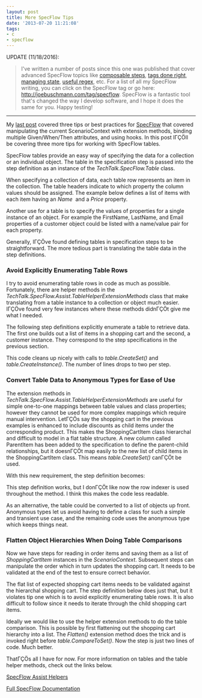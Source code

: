 ```yaml
---
layout: post
title: More SpecFlow Tips
date: '2013-07-20 11:21:08'
tags:
- c
- specflow
---
```


UPDATE (11/18/2016):

>I've written a number of posts since this one was published that cover advanced SpecFlow topics like [composable steps](http://joebuschmann.com/refactoring-to-composable-specflow-steps/), [tags done right](http://joebuschmann.com/specflow-tags-done-right/), [managing state](http://joebuschmann.com/strategies-for-managing-state-in-specflow/), [useful regex](http://joebuschmann.com/useful-regex-for-specflow-bindings/), etc. For a list of all my SpecFlow writing, you can click on the SpecFlow tag or go here: http://joebuschmann.com/tag/specflow. SpecFlow is a fantastic tool that's changed the way I develop software, and I hope it does the same for you. Happy testing!

<hr />

<p>My <a href="/some-specflow-tips">last post</a> covered three tips or best practices for <a href="http://www.specflow.org/specflownew/" target="_blank">SpecFlow</a> that covered manipulating the current ScenarioContext with extension methods, binding multiple Given/When/Then attributes, and using hooks. In this post IΓÇÖll be covering three more tips for working with SpecFlow tables.</p> <p>SpecFlow tables provide an easy way of specifying the data for a collection or an individual object. The table in the specification step is passed into the step definition as an instance of the <em>TechTalk.SpecFlow.Table</em> class.</p> <p>When specifying a collection of data, each table row represents an item in the collection. The table headers indicate to which property the column values should be assigned. The example below defines a list of items with each item having an <em>Name</em>&nbsp; and a <em>Price</em> property.</p>

<script src="https://gist.github.com/joebuschmann/d2bde7c2377d6317db12a4015ffa6877.js"></script>

<p>Another use for a table is to specify the values of properties for a single instance of an object. For example the FirstName, LastName, and Email properties of a customer object could be listed with a name/value pair for each property.</p>

<script src="https://gist.github.com/joebuschmann/83a5a9b279602d844d662f4e1f42fc14.js"></script>

<p>Generally, IΓÇÖve found defining tables in specification steps to be straightforward. The more tedious part is translating the table data in the step definitions.</p>
<h3>Avoid Explicitly Enumerating Table Rows</h3>
<p>I try to avoid enumerating table rows in code as much as possible. Fortunately, there are helper methods in the <em>TechTalk.SpecFlow.Assist.TableHelperExtensionMethods</em> class that make translating from a table instance to a collection or object much easier. IΓÇÖve found very few instances where these methods didnΓÇÖt give me what I needed.</p>
<p>The following step definitions explicitly enumerate a table to retrieve data. The first one builds out a list of items in a shopping cart and the second, a customer instance. They correspond to the step specifications in the previous section.</p>

<script src="https://gist.github.com/joebuschmann/19dd4baf4d4ac3add1632faf8abdf99b.js"></script>

<p>This code cleans up nicely with calls to <em>table.CreateSet()</em> and <em>table.CreateInstance()</em>. The number of lines drops to two per step.</p>

<script src="https://gist.github.com/joebuschmann/efdaa71bafb903f1c61069649a19b0f7.js"></script>

<h3>Convert Table Data to Anonymous Types for Ease of Use</h3>
<p>The extension methods in <em>TechTalk.SpecFlow.Assist.TableHelperExtensionMethods</em> are useful for simple one-to-one mappings between table values and class properties; however they cannot be used for more complex mappings which require manual intervention. LetΓÇÖs say the shopping cart in the previous examples is enhanced to include discounts as child items under the corresponding product. This makes the ShoppingCartItem class hierarchal and difficult to model in a flat table structure. A new column called ParentItem has been added to the specification to define the parent-child relationships, but it doesnΓÇÖt map easily to the new list of child items in the ShoppingCartItem class. This means <em>table.CreateSet()</em> canΓÇÖt be used.</p>

<script src="https://gist.github.com/joebuschmann/410764b3abe47d6193fbb0535a37df1b.js"></script>

<script src="https://gist.github.com/joebuschmann/d808736c319331a4f7935e1bf22c8a41.js"></script>

<p>With this new requirement, the step definition becomes:</p>

<script src="https://gist.github.com/joebuschmann/9134f2e079f0c7e4b1b02d5cfd935519.js"></script>

<p>This step definition works, but I donΓÇÖt like now the row indexer is used throughout the method. I think this makes the code less readable.</p>
<p>As an alternative, the table could be converted to a list of objects up front. Anonymous types let us avoid having to define a class for such a simple and transient use case, and the remaining code uses the anonymous type which keeps things neat.</p>

<script src="https://gist.github.com/joebuschmann/7b425ace0ff9a75f2e9c5e425108f993.js"></script>

<h3>Flatten Object Hierarchies When Doing Table Comparisons</h3>
<p>Now we have steps for reading in order items and saving them as a list of <em>ShoppingCartItem</em> instances in the <em>ScenarioContext</em>. Subsequent steps can manipulate the order which in turn updates the shopping cart. It needs to be validated at the end of the test to ensure correct behavior.</p>

<script src="https://gist.github.com/joebuschmann/412632d86f9601b026bc136e71cb7d5d.js"></script>

<p>The flat list of expected shopping cart items needs to be validated against the hierarchal shopping cart. The step definition below does just that, but it violates tip one which is to avoid explicitly enumerating table rows. It is also difficult to follow since it needs to iterate through the child shopping cart items.</p>

<script src="https://gist.github.com/joebuschmann/1156173b7d666f3e34d081a26c6a5293.js"></script>

<p>Ideally we would like to use the helper extension methods to do the table comparison. This is possible by first flattening out the shopping cart hierarchy into a list. The <em>Flatten()</em> extension method does the trick and is invoked right before <em>table.CompareToSet()</em>. Now the step is just two lines of code. Much better.</p>

<script src="https://gist.github.com/joebuschmann/3f8ba6fd14a1cc7f6a7815dcbe5ec21d.js"></script>

<p>ThatΓÇÖs all I have for now. For more information on tables and the table helper methods, check out the links below.</p>
<p><a href="http://specflow.org/documentation/SpecFlow-Assist-Helpers/">SpecFlow Assist Helpers</a></p>
<p><a href="http://specflow.org/documentation/">Full SpecFlow Documentation</a></p>